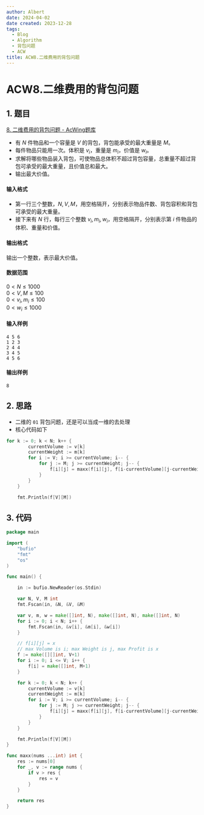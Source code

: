 ```yaml
---
author: Albert
date: 2024-04-02
date created: 2023-12-28
tags:
  - Blog
  - Algorithm
  - 背包问题
  - ACW
title: ACW8.二维费用的背包问题
---
```


# ACW8.二维费用的背包问题

## 1. 题目

[8. 二维费用的背包问题 - AcWing题库](https://www.acwing.com/problem/content/8/)

- 有 $N$ 件物品和一个容量是 $V$ 的背包，背包能承受的最大重量是 $M$。
- 每件物品只能用一次。体积是 $v_i$，重量是 $m_i$，价值是 $w_i$。
- 求解将哪些物品装入背包，可使物品总体积不超过背包容量，总重量不超过背包可承受的最大重量，且价值总和最大。
- 输出最大价值。

#### 输入格式

- 第一行三个整数，$N,V, M$，用空格隔开，分别表示物品件数、背包容积和背包可承受的最大重量。
- 接下来有 $N$ 行，每行三个整数 $v_i, m_i, w_i$，用空格隔开，分别表示第 $i$ 件物品的体积、重量和价值。

#### 输出格式

输出一个整数，表示最大价值。

#### 数据范围

$0 \lt N \le 1000$  
$0 \lt V, M \le 100$  
$0 \lt v_i, m_i \le 100$  
$0 \lt w_i \le 1000$

#### 输入样例

```
4 5 6
1 2 3
2 4 4
3 4 5
4 5 6
```

#### 输出样例

```
8
```

## 2. 思路

- 二维的 `01` 背包问题，还是可以当成一维的去处理
- 核心代码如下

```go
for k := 0; k < N; k++ {
		currentVolume := v[k]
		currentWeight := m[k]
		for i := V; i >= currentVolume; i-- {
			for j := M; j >= currentWeight; j-- {
				f[i][j] = maxx(f[i][j], f[i-currentVolume][j-currentWeight]+w[k])
			}
		}
	}

	fmt.Println(f[V][M])
```

## 3. 代码

```go
package main

import (
	"bufio"
	"fmt"
	"os"
)

func main() {

	in := bufio.NewReader(os.Stdin)

	var N, V, M int
	fmt.Fscan(in, &N, &V, &M)

	var v, m, w = make([]int, N), make([]int, N), make([]int, N)
	for i := 0; i < N; i++ {
		fmt.Fscan(in, &v[i], &m[i], &w[i])
	}

	// f[i][j] = x
	// max Volume is i; max Weight is j, max Profit is x
	f := make([][]int, V+1)
	for i := 0; i <= V; i++ {
		f[i] = make([]int, M+1)
	}

	for k := 0; k < N; k++ {
		currentVolume := v[k]
		currentWeight := m[k]
		for i := V; i >= currentVolume; i-- {
			for j := M; j >= currentWeight; j-- {
				f[i][j] = maxx(f[i][j], f[i-currentVolume][j-currentWeight]+w[k])
			}
		}
	}

	fmt.Println(f[V][M])
}

func maxx(nums ...int) int {
	res := nums[0]
	for _, v := range nums {
		if v > res {
			res = v
		}
	}

	return res
}


```
